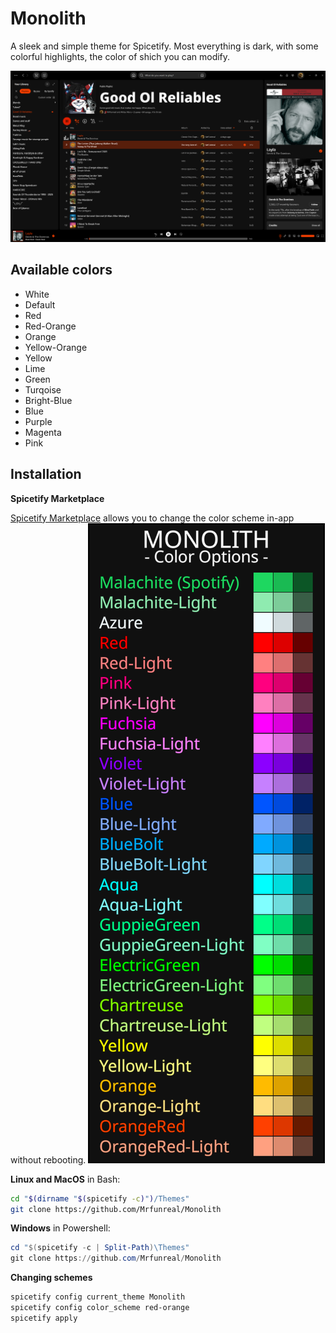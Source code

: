 # Monolith

A sleek and simple theme for Spicetify. 
Most everything is dark, with some colorful highlights, the color of shich you can modify.

![preview](./img/prev_Playlist.png)

## Available colors

- White
- Default
- Red
- Red-Orange
- Orange
- Yellow-Orange
- Yellow
- Lime
- Green
- Turqoise
- Bright-Blue
- Blue
- Purple
- Magenta
- Pink


## Installation

**Spicetify Marketplace**

[Spicetify Marketplace](https://github.com/CharlieS1103/spicetify-marketplace) allows you to change the color scheme in-app without rebooting.
![colors](./img/colors.png)

**Linux and MacOS** in Bash:

```bash
cd "$(dirname "$(spicetify -c)")/Themes"
git clone https://github.com/Mrfunreal/Monolith
```

**Windows** in Powershell:

```powershell
cd "$(spicetify -c | Split-Path)\Themes"
git clone https://github.com/Mrfunreal/Monolith
```

**Changing schemes**
```Powershell
spicetify config current_theme Monolith
spicetify config color_scheme red-orange
spicetify apply
```
